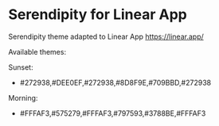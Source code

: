 # Serendipity for Linear App
Serendipity theme adapted to Linear App https://linear.app/


Available themes:

Sunset:
- #272938,#DEE0EF,#272938,#8D8F9E,#709BBD,#272938

Morning:
- #FFFAF3,#575279,#FFFAF3,#797593,#3788BE,#FFFAF3
